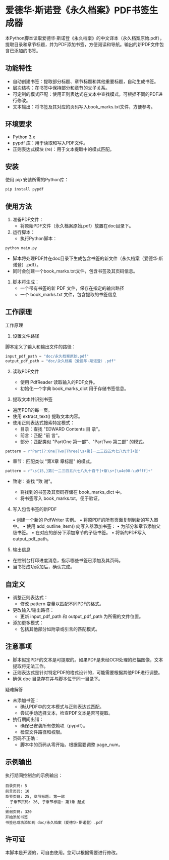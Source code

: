 # 爱德华·斯诺登《永久档案》PDF书签生成器

本Python脚本读取爱德华·斯诺登《永久档案》的中文译本（永久档案原始.pdf），提取目录和章节标题，并为PDF添加书签，方便阅读和导航。输出的新PDF文件包含已添加的书签。

## 功能特性

- 自动创建书签：提取部分标题、章节标题和其他重要标题，自动生成书签。
- 层次结构：在书签中保持部分和章节的父子关系。
- 可定制的模式匹配：使用正则表达式在文本中查找模式，可根据不同的PDF进行修改。
- 文本输出：将书签及其对应的页码写入book_marks.txt文件，方便参考。

## 环境要求

- Python 3.x
- pypdf 库：用于读取和写入PDF文件。
- 正则表达式模块 (re)：用于文本提取中的模式匹配。


## 安装

使用 pip 安装所需的Python库：

```bash
pip install pypdf
```
## 使用方法

1. 准备PDF文件：
   - 将原始PDF文件（永久档案原始.pdf）放置在doc目录下。
2. 运行脚本：
   - 执行Python脚本：

```bash
python main.py
```
- 脚本将处理PDF并在doc目录下生成包含书签的新文件（永久档案（爱德华·斯诺登）.pdf）。
- 同时会创建一个book_marks.txt文件，包含书签及其页码信息。

1. 脚本将生成：
   - 一个带有书签的新 PDF 文件，保存在指定的输出路径
   - 一个 book_marks.txt 文件，包含提取的书签信息

## 工作原理

工作原理

1. 设置文件路径

脚本定义了输入和输出文件的路径：
```python
input_pdf_path = "doc/永久档案原始.pdf"
output_pdf_path = "doc/永久档案（爱德华·斯诺登）.pdf"
```
2. 读取PDF文件

   - 使用 PdfReader 读取输入的PDF文件。
   - 初始化一个字典 book_marks_dict 用于存储书签信息。

3. 提取文本并识别书签
- 遍历PDF的每一页。
- 使用 extract_text() 提取文本内容。
- 使用正则表达式搜索特定模式：
  - 目录：查找 "EDWARD Contents 目 录"。
  - 前言：匹配 "前 言"。
  - 部分：匹配类似 "PartOne 第一部"、"PartTwo 第二部" 的模式。
```python
pattern = r"Part(?:One|Two|Three)\s+第[一二三四五六七八九十]+部"
```

- 章节：匹配类似 "第X章 章标题" 的模式。
```python
pattern = r"\s{15,}第[一二三四五六七八九十百千]+章\s+[\u4e00-\u9fff]+"
```
- 致谢：查找 "致 谢"。

  - 将找到的书签及其页码存储在 book_marks_dict 中。
  - 将书签写入 book_marks.txt，便于验证。


4. 写入包含书签的新PDF

	•	创建一个新的 PdfWriter 实例。
	•	将原PDF的所有页面复制到新的写入器中。
	•	使用 add_outline_item() 向写入器添加书签：
	•	为部分和章节添加父级书签。
	•	在对应的部分下添加章节的子级书签。
	•	将新的PDF写入 output_pdf_path。

5. 输出信息

- 在控制台打印进度消息，指示哪些书签已添加及其页码。
- 当书签成功添加后，确认完成。

## 自定义

- 调整正则表达式：
  - 修改 pattern 变量以匹配不同PDF的格式。
- 更改输入/输出路径：
  - 更新 input_pdf_path 和 output_pdf_path 为所需的文件位置。
- 添加更多模式：
  - 包括其他部分如附录或引言的匹配模式。

## 注意事项

- 脚本假定PDF的文本是可提取的。如果PDF是未经OCR处理的扫描图像，文本提取将无法工作。
- 正则表达式是针对特定PDF的格式设计的，可能需要根据其他PDF进行调整。
- 确保 doc 目录存在并与脚本位于同一目录下。

疑难解答

- 未添加书签：
  - 确认PDF中的文本模式与正则表达式匹配。
  - 尝试手动选择文本，检查PDF文本是否可提取。
- 执行期间出错：
  - 确保已安装所有依赖项（pypdf）。
  - 检查文件路径和权限。
- 页码不正确：
  - 脚本中的页码从零开始。根据需要调整 page_num。

## 示例输出

执行期间控制台的示例输出：

```
目录页码: 5
前言页码: 10
章节页码: 25, 章节标题: 第一部
  子章节页码: 26, 子章节标题: 第1章 起点
...
致谢页码: 320
开始添加书签
书签已成功添加到 doc/永久档案（爱德华·斯诺登）.pdf
```
## 许可证

本脚本是开源的，可自由使用。您可以根据需要进行修改。
